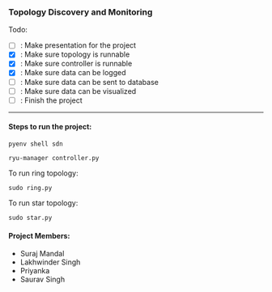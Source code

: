 ### Topology Discovery and Monitoring

Todo:
- [ ] : Make presentation for the project
- [x] : Make sure topology is runnable
- [x] : Make sure controller is runnable
- [x] : Make sure data can be logged
- [ ] : Make sure data can be sent to database
- [ ] : Make sure data can be visualized
- [ ] : Finish the project
---

#### Steps to run the project:
```
pyenv shell sdn
```

```
ryu-manager controller.py
```

To run ring topology:
```
sudo ring.py
```

To run star topology:
```
sudo star.py
```

#### Project Members:
- Suraj Mandal
- Lakhwinder Singh
- Priyanka
- Saurav Singh
